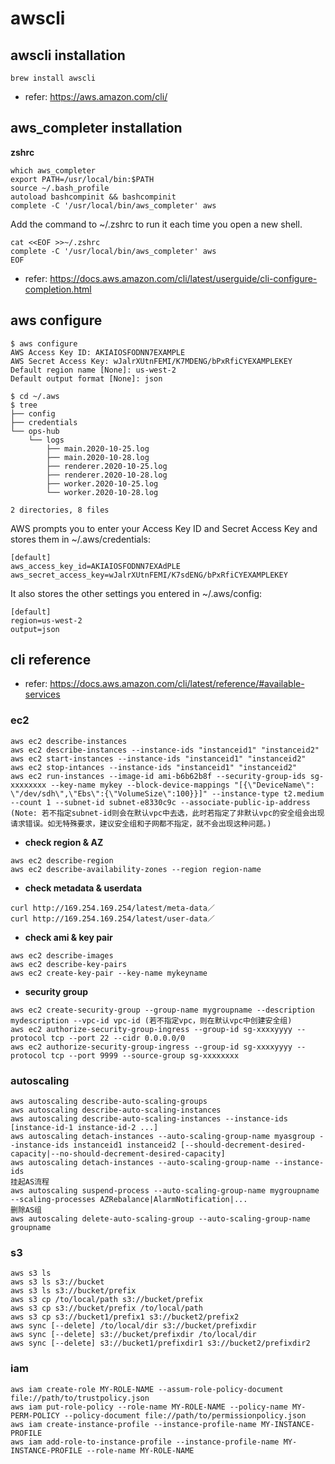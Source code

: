 # awscli
## awscli installation
```shell
brew install awscli
```
- refer: https://aws.amazon.com/cli/
## aws_completer installation
**zshrc**
```shell
which aws_completer
export PATH=/usr/local/bin:$PATH
source ~/.bash_profile
autoload bashcompinit && bashcompinit
complete -C '/usr/local/bin/aws_completer' aws
```
Add the command to ~/.zshrc to run it each time you open a new shell.
```
cat <<EOF >>~/.zshrc
complete -C '/usr/local/bin/aws_completer' aws
EOF
```
- refer: https://docs.aws.amazon.com/cli/latest/userguide/cli-configure-completion.html
## aws configure 
```shell
$ aws configure
AWS Access Key ID: AKIAIOSFODNN7EXAMPLE
AWS Secret Access Key: wJalrXUtnFEMI/K7MDENG/bPxRfiCYEXAMPLEKEY
Default region name [None]: us-west-2
Default output format [None]: json

$ cd ~/.aws
$ tree                                           
├── config
├── credentials
└── ops-hub
    └── logs
        ├── main.2020-10-25.log
        ├── main.2020-10-28.log
        ├── renderer.2020-10-25.log
        ├── renderer.2020-10-28.log
        ├── worker.2020-10-25.log
        └── worker.2020-10-28.log

2 directories, 8 files
```
AWS prompts you to enter your Access Key ID and Secret Access Key and stores them in ~/.aws/credentials:
```
[default]
aws_access_key_id=AKIAIOSFODNN7EXAdPLE
aws_secret_access_key=wJalrXUtnFEMI/K7sdENG/bPxRfiCYEXAMPLEKEY
```
It also stores the other settings you entered in ~/.aws/config:
```
[default]
region=us-west-2
output=json
```
## cli reference
- refer: https://docs.aws.amazon.com/cli/latest/reference/#available-services
### ec2
```
aws ec2 describe-instances
aws ec2 describe-instances --instance-ids "instanceid1" "instanceid2"
aws ec2 start-instances --instance-ids "instanceid1" "instanceid2"
aws ec2 stop-intances --instance-ids "instanceid1" "instanceid2"
aws ec2 run-instances --image-id ami-b6b62b8f --security-group-ids sg-xxxxxxxx --key-name mykey --block-device-mappings "[{\"DeviceName\": \"/dev/sdh\",\"Ebs\":{\"VolumeSize\":100}}]" --instance-type t2.medium --count 1 --subnet-id subnet-e8330c9c --associate-public-ip-address
(Note: 若不指定subnet-id则会在默认vpc中去选，此时若指定了非默认vpc的安全组会出现请求错误。如无特殊要求，建议安全组和子网都不指定，就不会出现这种问题。)
```
- **check region & AZ**
 ```
aws ec2 describe-region
aws ec2 describe-availability-zones --region region-name
```
- **check metadata & userdata**
```
curl http://169.254.169.254/latest/meta-data／
curl http://169.254.169.254/latest/user-data／
```
- **check ami & key pair**
```
aws ec2 describe-images
aws ec2 describe-key-pairs
aws ec2 create-key-pair --key-name mykeyname
```
- **security group**
```
aws ec2 create-security-group --group-name mygroupname --description mydescription --vpc-id vpc-id (若不指定vpc，则在默认vpc中创建安全组)
aws ec2 authorize-security-group-ingress --group-id sg-xxxxyyyy --protocol tcp --port 22 --cidr 0.0.0.0/0
aws ec2 authorize-security-group-ingress --group-id sg-xxxxyyyy --protocol tcp --port 9999 --source-group sg-xxxxxxxx
```
### autoscaling
```
aws autoscaling describe-auto-scaling-groups
aws autoscaling describe-auto-scaling-instances
aws autoscaling describe-auto-scaling-instances --instance-ids [instance-id-1 instance-id-2 ...]
aws autoscaling detach-instances --auto-scaling-group-name myasgroup --instance-ids instanceid1 instanceid2 [--should-decrement-desired-capacity|--no-should-decrement-desired-capacity]
aws autoscaling detach-instances --auto-scaling-group-name --instance-ids
挂起AS流程
aws autoscaling suspend-process --auto-scaling-group-name mygroupname --scaling-processes AZRebalance|AlarmNotification|...
删除AS组
aws autoscaling delete-auto-scaling-group --auto-scaling-group-name groupname
```
### s3
```
aws s3 ls
aws s3 ls s3://bucket
aws s3 ls s3://bucket/prefix
aws s3 cp /to/local/path s3://bucket/prefix
aws s3 cp s3://bucket/prefix /to/local/path
aws s3 cp s3://bucket1/prefix1 s3://bucket2/prefix2
aws sync [--delete] /to/local/dir s3://bucket/prefixdir
aws sync [--delete] s3://bucket/prefixdir /to/local/dir
aws sync [--delete] s3://bucket1/prefixdir1 s3://bucket2/prefixdir2
```

### iam
```
aws iam create-role MY-ROLE-NAME --assum-role-policy-document file://path/to/trustpolicy.json
aws iam put-role-policy --role-name MY-ROLE-NAME --policy-name MY-PERM-POLICY --policy-document file://path/to/permissionpolicy.json
aws iam create-instance-profile --instance-profile-name MY-INSTANCE-PROFILE
aws iam add-role-to-instance-profile --instance-profile-name MY-INSTANCE-PROFILE --role-name MY-ROLE-NAME
```

